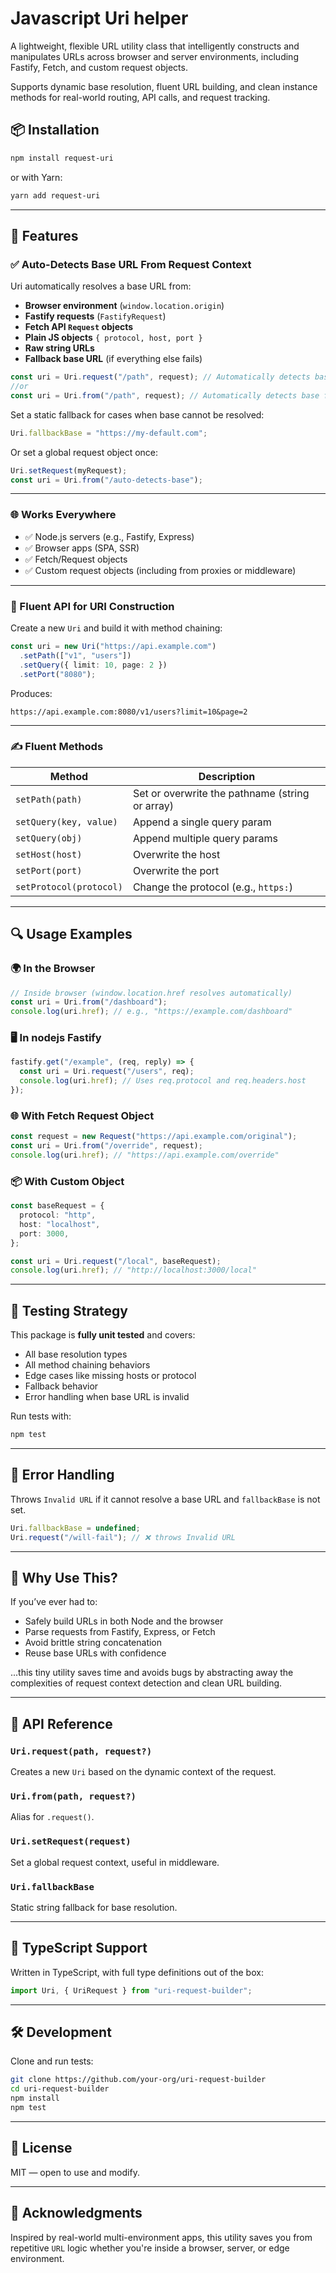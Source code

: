 # Javascript Uri helper

A lightweight, flexible URL utility class that intelligently constructs and manipulates URLs across browser and server environments, including Fastify, Fetch, and custom request objects.

Supports dynamic base resolution, fluent URL building, and clean instance methods for real-world routing, API calls, and request tracking.

## 📦 Installation

```bash
npm install request-uri
```

or with Yarn:

```bash
yarn add request-uri
```

---

## 🔧 Features

### ✅ Auto-Detects Base URL From Request Context

Uri automatically resolves a base URL from:

- **Browser environment** (`window.location.origin`)
- **Fastify requests** (`FastifyRequest`)
- **Fetch API `Request` objects**
- **Plain JS objects** `{ protocol, host, port }`
- **Raw string URLs**
- **Fallback base URL** (if everything else fails)

```ts
const uri = Uri.request("/path", request); // Automatically detects base from request object
//or 
const uri = Uri.from("/path", request); // Automatically detects base from request object
```

Set a static fallback for cases when base cannot be resolved:

```ts
Uri.fallbackBase = "https://my-default.com";
```

Or set a global request object once:

```ts
Uri.setRequest(myRequest);
const uri = Uri.from("/auto-detects-base");
```

---

### 🌐 Works Everywhere

- ✅ Node.js servers (e.g., Fastify, Express)
- ✅ Browser apps (SPA, SSR)
- ✅ Fetch/Request objects
- ✅ Custom request objects (including from proxies or middleware)

---

### 🧪 Fluent API for URI Construction

Create a new `Uri` and build it with method chaining:

```ts
const uri = new Uri("https://api.example.com")
  .setPath(["v1", "users"])
  .setQuery({ limit: 10, page: 2 })
  .setPort("8080");
```

Produces:

```
https://api.example.com:8080/v1/users?limit=10&page=2
```

---

### ✍️ Fluent Methods

| Method            | Description                                |
|-------------------|--------------------------------------------|
| `setPath(path)`   | Set or overwrite the pathname (string or array) |
| `setQuery(key, value)` | Append a single query param |
| `setQuery(obj)`   | Append multiple query params |
| `setHost(host)`   | Overwrite the host                         |
| `setPort(port)`   | Overwrite the port                         |
| `setProtocol(protocol)` | Change the protocol (e.g., `https:`)     |

---

## 🔍 Usage Examples

### 🌍 In the Browser

```ts
// Inside browser (window.location.href resolves automatically)
const uri = Uri.from("/dashboard");
console.log(uri.href); // e.g., "https://example.com/dashboard"
```

### 🖥️ In nodejs Fastify

```ts
fastify.get("/example", (req, reply) => {
  const uri = Uri.request("/users", req);
  console.log(uri.href); // Uses req.protocol and req.headers.host
});
```

### 🌐 With Fetch Request Object

```ts
const request = new Request("https://api.example.com/original");
const uri = Uri.from("/override", request);
console.log(uri.href); // "https://api.example.com/override"
```

### 📦 With Custom Object

```ts
const baseRequest = {
  protocol: "http",
  host: "localhost",
  port: 3000,
};

const uri = Uri.request("/local", baseRequest);
console.log(uri.href); // "http://localhost:3000/local"
```

---

## 🧪 Testing Strategy

This package is **fully unit tested** and covers:

- All base resolution types
- All method chaining behaviors
- Edge cases like missing hosts or protocol
- Fallback behavior
- Error handling when base URL is invalid

Run tests with:

```bash
npm test
```

---

## 🚨 Error Handling

Throws `Invalid URL` if it cannot resolve a base URL and `fallbackBase` is not set.

```ts
Uri.fallbackBase = undefined;
Uri.request("/will-fail"); // ❌ throws Invalid URL
```

---

## 🧠 Why Use This?

If you’ve ever had to:

- Safely build URLs in both Node and the browser
- Parse requests from Fastify, Express, or Fetch
- Avoid brittle string concatenation
- Reuse base URLs with confidence

...this tiny utility saves time and avoids bugs by abstracting away the complexities of request context detection and clean URL building.

---

## 🔗 API Reference

### `Uri.request(path, request?)`

Creates a new `Uri` based on the dynamic context of the request.

### `Uri.from(path, request?)`

Alias for `.request()`.

### `Uri.setRequest(request)`

Set a global request context, useful in middleware.

### `Uri.fallbackBase`

Static string fallback for base resolution.

---

## 📁 TypeScript Support

Written in TypeScript, with full type definitions out of the box:

```ts
import Uri, { UriRequest } from "uri-request-builder";
```

---

## 🛠️ Development

Clone and run tests:

```bash
git clone https://github.com/your-org/uri-request-builder
cd uri-request-builder
npm install
npm test
```

---

## 📝 License

MIT — open to use and modify.

---

## 🙌 Acknowledgments

Inspired by real-world multi-environment apps, this utility saves you from repetitive `URL` logic whether you're inside a browser, server, or edge environment.
